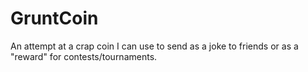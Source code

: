 # GruntCoin

An attempt at a crap coin I can use to send as a joke to friends or as a
"reward" for contests/tournaments.
